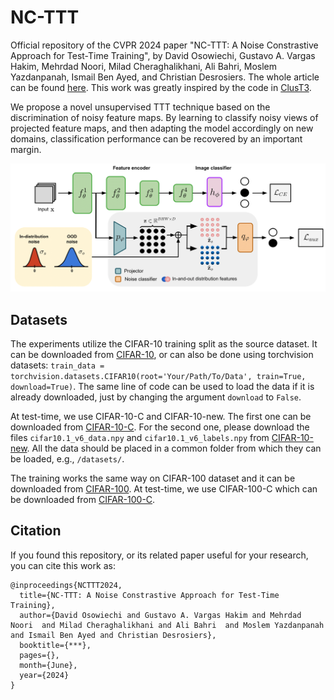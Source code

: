 # NC-TTT

Official repository of the CVPR 2024 paper "NC-TTT: A Noise Constrastive Approach for Test-Time Training", by David Osowiechi, Gustavo A. Vargas Hakim, Mehrdad Noori, Milad Cheraghalikhani, Ali Bahri, Moslem Yazdanpanah, Ismail Ben Ayed, and Christian Desrosiers.
The whole article can be found [here](https://openaccess.thecvf.com/content/ICCV2023/html/****html).
This work was greatly inspired by the code in [ClusT3]([(https://github.com/dosowiechi/ClusT3.git)]).

We propose a novel unsupervised TTT technique based on the discrimination of noisy feature maps. By learning to classify noisy views of projected feature maps, and then adapting the model accordingly on new domains, classification performance can be recovered by an important margin.

![Diagram](https://github.com/GustavoVargasHakim/NCTTT/blob/master/NC-TTT.png)

## Datasets

The experiments utilize the CIFAR-10 training split as the source dataset. It can be downloaded from 
[CIFAR-10](https://www.cs.toronto.edu/~kriz/cifar-10-python.tar.gz), or can also be done using torchvision
datasets: `train_data = torchvision.datasets.CIFAR10(root='Your/Path/To/Data', train=True, download=True)`.
The same line of code can be used to load the data if it is already downloaded, just by changing the
argument `download` to `False`.

At test-time, we use CIFAR-10-C and CIFAR-10-new. The first one can be downloaded from [CIFAR-10-C](
https://zenodo.org/record/2535967#.YzHFMXbMJPY). For the second one, please download the files 
`cifar10.1_v6_data.npy` and `cifar10.1_v6_labels.npy` from [CIFAR-10-new](https://github.com/modestyachts/CIFAR-10.1/tree/master/datasets).
All the data should be placed in a common folder from which they can be loaded, e.g., `/datasets/`.

The training works the same way on CIFAR-100 dataset and it can be downloaded from [CIFAR-100](https://www.cs.toronto.edu/~kriz/cifar-100-python.tar.gz).
At test-time, we use CIFAR-100-C which can be downloaded from [CIFAR-100-C](https://zenodo.org/record/3555552/files/CIFAR-100-C.tar?download=1).

## Citation

If you found this repository, or its related paper useful for your research, you can cite this work as:

```
@inproceedings{NCTTT2024,
  title={NC-TTT: A Noise Constrastive Approach for Test-Time Training},
  author={David Osowiechi and Gustavo A. Vargas Hakim and Mehrdad Noori  and Milad Cheraghalikhani and Ali Bahri  and Moslem Yazdanpanah and Ismail Ben Ayed and Christian Desrosiers},
  booktitle={***},
  pages={},
  month={June},
  year={2024}
}
```


